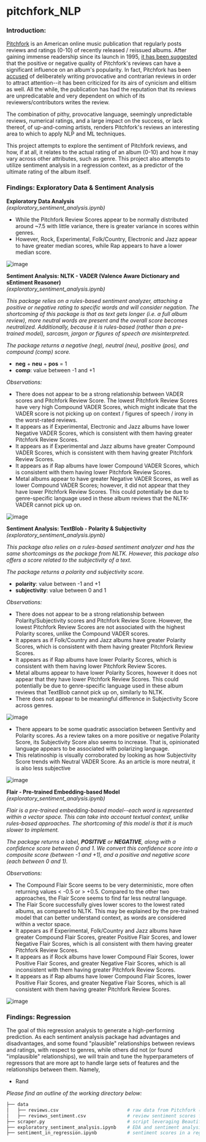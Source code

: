 # pitchfork_NLP

### Introduction: 

[Pitchfork](https://pitchfork.com/) is an American online music publication that regularly posts reviews and ratings (0-10) of recently released / reissued albums. After gaining immense readership since its launch in 1995, [it has been suggested](https://www.washingtonpost.com/wp-dyn/content/article/2006/04/28/AR2006042800457.html) that the positive or negative quality of Pitchfork's reviews can have a significant influence on an album's popularity. In fact, Pitchfork has been [accused](https://slate.com/culture/2006/11/the-indie-music-site-that-everyone-loves-to-hate.html) of deliberately writing provocative and contrarian reviews in order to attract attention--it has been criticized for its airs of cynicism and elitism as well. All the while, the publication has had the reputation that its reviews are unpredicatable and very dependent on which of its reviewers/contributors writes the review. 

The combination of pithy, provocative language, seemingly unpredictable reviews, numerical ratings, and a large impact on the success, or lack thereof, of up-and-coming artists, renders Pitchfork's reviews an interesting area to which to apply NLP and ML techniques.

This project attempts to explore the sentiment of Pitchfork reviews, and how, if at all, it relates to the actual rating of an album (0-10) and how it may vary across other attributes, such as genre. This project also attempts to utilize sentiment analysis in a regression context, as a predictor of the ultimate rating of the album itself.

### Findings: Exploratory Data & Sentiment Analysis

**Exploratory Data Analysis**<br>*(exploratory_sentiment_analysis.ipynb)*

* While the Pitchfork Review Scores appear to be normally distributed around ~7.5 with little variance, there is greater variance in scores within genres.
* However, Rock, Experimental, Folk/Country, Electronic and Jazz appear to have greater median scores, while Rap appears to have a lower median score.

![image](images/EDA_1.png)


**Sentiment Analysis: NLTK - VADER (Valence Aware Dictionary and sEntiment Reasoner)**<br>*(exploratory_sentiment_analysis.ipynb)*

*This package relies on a rules-based sentiment analyzer, attaching a positive or negative rating to specific words and will consider negation. The shortcoming of this package is that as text gets longer (i.e. a full album review), more neutral words are present and the overall score becomes neutralized. Additionally, because it is rules-based (rather than a pre-trained model), sarcasm, jargon or figures of speech are misinterpreted.*

*The package returns a negative (neg), neutral (neu), positive (pos), and compound (comp) score.*

* **neg** + **neu** + **pos** = 1
* **comp**: value between -1 and +1

*Observations:*

* There does not appear to be a strong relationship between VADER scores and Pitchfork Review Score. The lowest Pitchfork Review Scores have very high Compound VADER Scores, which might indicate that the VADER score is not picking up on context / figures of speech / irony in the worst-rated reviews.
* It appears as if Experimental, Electronic and Jazz albums have lower Negative VADER Scores, which is consistent with them having greater Pitchfork Review Scores.
* It appears as if Experimental and Jazz albums have greater Compound VADER Scores, which is consistent with them having greater Pitchfork Review Scores.
* It appears as if Rap albums have lower Compound VADER Scores, which is consistent with them having lower Pitchfork Review Scores.
* Metal albums appear to have greater Negative VADER Scores, as well as lower Compound VADER Scores; however, it did not appear that they have lower Pitchfork Review Scores. This could potentially be due to genre-specific language used in these album reviews that the NLTK-VADER cannot pick up on.

![image](images/VADER_1.png)

**Sentiment Analysis: TextBlob - Polarity & Subjectivity**<br>*(exploratory_sentiment_analysis.ipynb)*

*This package also relies on a rules-based sentiment analyzer and has the same shortcomings as the package from NLTK. However, this package also offers a score related to the subjectivity of a text.*

*The package returns a polarity and subjectivity score.*

* **polarity**: value between -1 and +1
* **subjectivity**: value between 0 and 1

*Observations:*

* There does not appear to be a strong relationship between Polarity/Subjectivity scores and Pitchfork Review Score. However, the lowest Pitchfork Review Scores are not associated with the highest Polarity scores, unlike the Compound VADER scores.
* It appears as if Folk/Country and Jazz albums have greater Polarity Scores, which is consistent with them having greater Pitchfork Review Scores.
* It appears as if Rap albums have lower Polarity Scores, which is consistent with them having lower Pitchfork Review Scores.
* Metal albums appear to have lower Polarity Scores, however it does not appear that they have lower Pitchfork Review Scores. This could potentially be due to genre-specific language used in these album reviews that TextBlob cannot pick up on, similarly to NLTK.
* There does not appear to be meaningful difference in Subjectivity Score across genres.

![image](images/TextBlob_1.png)

* There appears to be some quadratic association between Sentivity and Polarity scores. As a review takes on a more positive or negative Polarity Score, its Subjectivity Score also seems to increase. That is, opinionated language appears to be associated with polarizing language.
* This relatinoship is visually corroborated by looking as how Subjectivity Score trends with Neutral VADER Score. As an article is more neutral, it is also less subjective

![image](images/TextBlob_2.png)

**Flair - Pre-trained Embedding-based Model**<br>*(exploratory_sentiment_analysis.ipynb)*

*Flair is a pre-trained embedding-based model--each word is represented within a vector space. This can take into account textual context, unlike rules-based approaches. The shortcoming of this model is that it is much slower to implement.*

*The package returns a label, **POSITIVE** or **NEGATIVE**, along with a confidence score between 0 and 1. We convert this confidence score into a composite score (between -1 and +1), and a positive and negative score (each between 0 and 1).*

*Observations:*

* The Compound Flair Score seems to be very deterministic, more often returning values < -0.5 or > +0.5. Compared to the other two approaches, the Flair Score seems to find far less neutral language.
* The Flair Score successfully gives lower scores to the lowest rated albums, as compared to NLTK. This may be explained by the pre-trained model that can better understand context, as words are considered within a vector space.
* It appears as if Experimental, Folk/Country and Jazz albums have greater Compound Flair Scores, greater Positive Flair Scores, and lower Negative Flair Scores, which is all consistent with them having greater Pitchfork Review Scores.
* It appears as if Rock albums have lower Compound Flair Scores, lower Positive Flair Scores, and greater Negative Flair Scores, which is all inconsistent with them having greater Pitchfork Review Scores.
* It appears as if Rap albums have lower Compound Flair Scores, lower Positive Flair Scores, and greater Negative Flair Scores, which is all consistent with them having greater Pitchfork Review Scores.

![image](images/Flair_1.png)

### Findings: Regression

The goal of this regression analysis to generate a high-performing prediction. As each sentiment analysis package had advantages and disadvantages, and some found "plausible" relationships between reviews and ratings, with respect to genres, while others did not (or found "implausible" relationships), we will train and tune the hyperparameters of regressors that are more apt to handle large sets of features and the relationships between them. Namely,

* Rand

*Please find an outline of the working directory below:*

``` bash
├── data
│   ├── reviews.csv                         # raw data from Pitchfork (including full reviews)
│   ├── reviews_sentiment.csv               # review sentiment scores from exploratory data and sentiment analysis  
├── scraper.py                              # script leveraging BeautifulSoup and Selenium WebDriver to scrape the reviews 
├── exploratory_sentiment_analysis.ipynb    # EDA and sentiment analysis 
├── sentiment_in_regression.ipynb           # sentiment scores in a regression context to predict ratings
```
